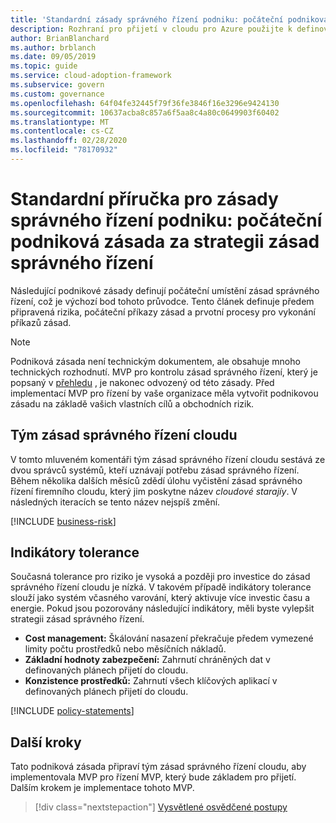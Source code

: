 ```yaml
---
title: 'Standardní zásady správného řízení podniku: počáteční podniková zásada'
description: Rozhraní pro přijetí v cloudu pro Azure použijte k definování počátečního umístění zásad správného řízení, rizik prvotní fáze, počátečních příkazů zásad a procesů vynuceného vynucení.
author: BrianBlanchard
ms.author: brblanch
ms.date: 09/05/2019
ms.topic: guide
ms.service: cloud-adoption-framework
ms.subservice: govern
ms.custom: governance
ms.openlocfilehash: 64f04fe32445f79f36fe3846f16e3296e9424130
ms.sourcegitcommit: 10637acba8c857a6f5aa8c4a80c0649903f60402
ms.translationtype: MT
ms.contentlocale: cs-CZ
ms.lasthandoff: 02/28/2020
ms.locfileid: "78170932"
---
```

# <a name="standard-enterprise-governance-guide-initial-corporate-policy-behind-the-governance-strategy"></a>Standardní příručka pro zásady správného řízení podniku: počáteční podniková zásada za strategii zásad správného řízení

Následující podnikové zásady definují počáteční umístění zásad správného řízení, což je výchozí bod tohoto průvodce. Tento článek definuje předem připravená rizika, počáteční příkazy zásad a prvotní procesy pro vykonání příkazů zásad.

> [!NOTE]
>Podniková zásada není technickým dokumentem, ale obsahuje mnoho technických rozhodnutí. MVP pro kontrolu zásad správného řízení, který je popsaný v [přehledu](./index.md) , je nakonec odvozený od této zásady. Před implementací MVP pro řízení by vaše organizace měla vytvořit podnikovou zásadu na základě vašich vlastních cílů a obchodních rizik.

## <a name="cloud-governance-team"></a>Tým zásad správného řízení cloudu

V tomto mluveném komentáři tým zásad správného řízení cloudu sestává ze dvou správců systémů, kteří uznávají potřebu zásad správného řízení. Během několika dalších měsíců zdědí úlohu vyčistění zásad správného řízení firemního cloudu, který jim poskytne název _cloudové starajíy_. V následných iteracích se tento název nejspíš změní.

[!INCLUDE [business-risk](../../../../includes/business-risks.md)]

## <a name="tolerance-indicators"></a>Indikátory tolerance

Současná tolerance pro riziko je vysoká a později pro investice do zásad správného řízení cloudu je nízká. V takovém případě indikátory tolerance slouží jako systém včasného varování, který aktivuje více investic času a energie. Pokud jsou pozorovány následující indikátory, měli byste vylepšit strategii zásad správného řízení.

- **Cost management:** Škálování nasazení překračuje předem vymezené limity počtu prostředků nebo měsíčních nákladů.
- **Základní hodnoty zabezpečení:** Zahrnutí chráněných dat v definovaných plánech přijetí do cloudu.
- **Konzistence prostředků:** Zahrnutí všech klíčových aplikací v definovaných plánech přijetí do cloudu.

[!INCLUDE [policy-statements](../../../../includes/policy-statements.md)]

## <a name="next-steps"></a>Další kroky

Tato podniková zásada připraví tým zásad správného řízení cloudu, aby implementovala MVP pro řízení MVP, který bude základem pro přijetí. Dalším krokem je implementace tohoto MVP.

> [!div class="nextstepaction"]
> [Vysvětlené osvědčené postupy](./prescriptive-guidance.md)
